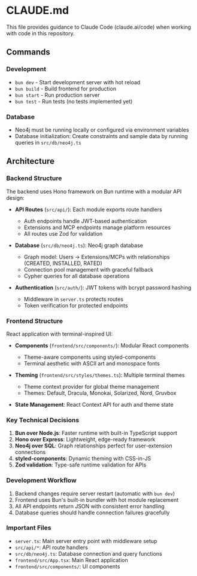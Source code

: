 # CLAUDE.md

This file provides guidance to Claude Code (claude.ai/code) when working with code in this repository.

## Commands

### Development
- `bun dev` - Start development server with hot reload
- `bun build` - Build frontend for production
- `bun start` - Run production server
- `bun test` - Run tests (no tests implemented yet)

### Database
- Neo4j must be running locally or configured via environment variables
- Database initialization: Create constraints and sample data by running queries in `src/db/neo4j.ts`

## Architecture

### Backend Structure
The backend uses Hono framework on Bun runtime with a modular API design:

- **API Routes** (`src/api/`): Each module exports route handlers
  - Auth endpoints handle JWT-based authentication
  - Extensions and MCP endpoints manage platform resources
  - All routes use Zod for validation

- **Database** (`src/db/neo4j.ts`): Neo4j graph database
  - Graph model: Users -> Extensions/MCPs with relationships (CREATED, INSTALLED, RATED)
  - Connection pool management with graceful fallback
  - Cypher queries for all database operations

- **Authentication** (`src/auth/`): JWT tokens with bcrypt password hashing
  - Middleware in `server.ts` protects routes
  - Token verification for protected endpoints

### Frontend Structure
React application with terminal-inspired UI:

- **Components** (`frontend/src/components/`): Modular React components
  - Theme-aware components using styled-components
  - Terminal aesthetic with ASCII art and monospace fonts

- **Theming** (`frontend/src/styles/themes.ts`): Multiple terminal themes
  - Theme context provider for global theme management
  - Themes: Default, Dracula, Monokai, Solarized, Nord, Gruvbox

- **State Management**: React Context API for auth and theme state

### Key Technical Decisions
1. **Bun over Node.js**: Faster runtime with built-in TypeScript support
2. **Hono over Express**: Lightweight, edge-ready framework
3. **Neo4j over SQL**: Graph relationships perfect for user-extension connections
4. **styled-components**: Dynamic theming with CSS-in-JS
5. **Zod validation**: Type-safe runtime validation for APIs

### Development Workflow
1. Backend changes require server restart (automatic with `bun dev`)
2. Frontend uses Bun's built-in bundler with hot module replacement
3. All API endpoints return JSON with consistent error handling
4. Database queries should handle connection failures gracefully

### Important Files
- `server.ts`: Main server entry point with middleware setup
- `src/api/*`: API route handlers
- `src/db/neo4j.ts`: Database connection and query functions
- `frontend/src/App.tsx`: Main React application
- `frontend/src/components/`: UI components